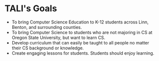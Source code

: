 # TALI's Goals
 * To bring Computer Science Education to K-12 students across Linn, Benton, and surrounding counties.
 * To bring Computer Science to students who are not majoring in CS at Oregon State University, but want to learn CS.
 * Develop curriculum that can easily be taught to all people no matter their CS background or knowledge. 
 * Create engaging lessons for students. Students should enjoy learning.
